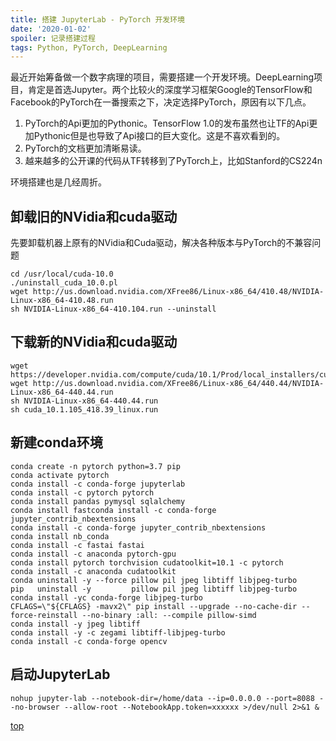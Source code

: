 ```yaml
---
title: 搭建 JupyterLab - PyTorch 开发环境
date: '2020-01-02'
spoiler: 记录搭建过程
tags: Python, PyTorch, DeepLearning
---
```


最近开始筹备做一个数字病理的项目，需要搭建一个开发环境。DeepLearning项目，肯定是首选Jupyter。两个比较火的深度学习框架Google的TensorFlow和Facebook的PyTorch在一番搜索之下，决定选择PyTorch，原因有以下几点。

1. PyTorch的Api更加的Pythonic。TensorFlow 1.0的发布虽然也让TF的Api更加Pythonic但是也导致了Api接口的巨大变化。这是不喜欢看到的。
2. PyTorch的文档更加清晰易读。
3. 越来越多的公开课的代码从TF转移到了PyTorch上，比如Stanford的CS224n

环境搭建也是几经周折。

## 卸载旧的NVidia和cuda驱动

先要卸载机器上原有的NVidia和Cuda驱动，解决各种版本与PyTorch的不兼容问题

```shell
cd /usr/local/cuda-10.0
./uninstall_cuda_10.0.pl
wget http://us.download.nvidia.com/XFree86/Linux-x86_64/410.48/NVIDIA-Linux-x86_64-410.48.run
sh NVIDIA-Linux-x86_64-410.104.run --uninstall
```

## 下载新的NVidia和cuda驱动

```shell
wget https://developer.nvidia.com/compute/cuda/10.1/Prod/local_installers/cuda_10.1.105_418.39_linux.run
wget http://us.download.nvidia.com/XFree86/Linux-x86_64/440.44/NVIDIA-Linux-x86_64-440.44.run
sh NVIDIA-Linux-x86_64-440.44.run
sh cuda_10.1.105_418.39_linux.run
```

## 新建conda环境

```shell
conda create -n pytorch python=3.7 pip
conda activate pytorch
conda install -c conda-forge jupyterlab
conda install -c pytorch pytorch
conda install pandas pymysql sqlalchemy
conda install fastconda install -c conda-forge jupyter_contrib_nbextensions
conda install -c conda-forge jupyter_contrib_nbextensions
conda install nb_conda
conda install -c fastai fastai
conda install -c anaconda pytorch-gpu
conda install pytorch torchvision cudatoolkit=10.1 -c pytorch
conda install -c anaconda cudatoolkit
conda uninstall -y --force pillow pil jpeg libtiff libjpeg-turbo
pip   uninstall -y         pillow pil jpeg libtiff libjpeg-turbo
conda install -yc conda-forge libjpeg-turbo
CFLAGS=\"${CFLAGS} -mavx2\" pip install --upgrade --no-cache-dir --force-reinstall --no-binary :all: --compile pillow-simd
conda install -y jpeg libtiff
conda install -y -c zegami libtiff-libjpeg-turbo
conda install -c conda-forge opencv
```

## 启动JupyterLab

```shell
nohup jupyter-lab --notebook-dir=/home/data --ip=0.0.0.0 --port=8088 --no-browser --allow-root --NotebookApp.token=xxxxxx >/dev/null 2>&1 &
```

[top](/20200102_deploy_jupyterlab_pytorch_enviroment/)
